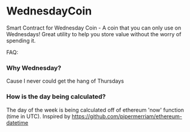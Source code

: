 # WednesdayCoin
Smart Contract for Wednesday Coin - A coin that you can only use on Wednesdays! Great utility to help you store value without the worry of spending it.

FAQ:

### Why Wednesday?

Cause I never could get the hang of Thursdays

### How is the day being calculated?

The day of the week is being calculated off of ethereum 'now' function (time in UTC). Inspired by https://github.com/pipermerriam/ethereum-datetime
